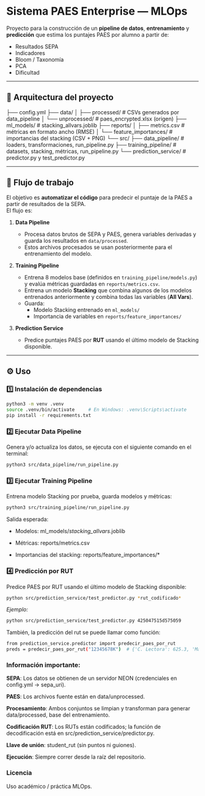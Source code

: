 # Sistema PAES Enterprise — MLOps

Proyecto para la construcción de un **pipeline de datos**, **entrenamiento** y **predicción** que estima los puntajes PAES por alumno a partir de:

- Resultados SEPA  
- Indicadores  
- Bloom / Taxonomía  
- PCA  
- Dificultad  

---

## 📂 Arquitectura del proyecto


├── config.yml
├── data/
│ ├── processed/ # CSVs generados por data_pipeline
│ └── unprocessed/ # paes_encrypted.xlsx (origen)
├── ml_models/ # <dd-mm>stacking_allvars<prueba>.joblib
├── reports/
│ ├── metrics.csv # métricas en formato ancho (RMSE)
│ └── feature_importances/ # importancias del stacking (CSV + PNG)
└── src/
├── data_pipeline/ # loaders, transformaciones, run_pipeline.py
├── training_pipeline/ # datasets, stacking, métricas, run_pipeline.py
└── prediction_service/ # predictor.py y test_predictor.py



---

## 🔄 Flujo de trabajo

El objetivo es **automatizar el código** para predecir el puntaje de la PAES a partir de resultados de la SEPA.  
El flujo es:

1. **Data Pipeline**  
   - Procesa datos brutos de SEPA y PAES, genera variables derivadas y guarda los resultados en `data/processed`.
   - Estos archivos procesados se usan posteriormente para el entrenamiento del modelo.

2. **Training Pipeline**  
   - Entrena 8 modelos base (definidos en `training_pipeline/models.py`) y evalúa métricas guardadas en `reports/metrics.csv`.
   - Entrena un modelo **Stacking** que combina algunos de los modelos entrenados anteriormente y combina todas las variables (**All Vars**).
   - Guarda:
     - Modelo Stacking entrenado en `ml_models/`
     - Importancia de variables en `reports/feature_importances/`

3. **Prediction Service**  
   - Predice puntajes PAES por **RUT** usando el último modelo de Stacking disponible.

---

## ⚙️ Uso

### 1️⃣ Instalación de dependencias

```bash 
python3 -m venv .venv
source .venv/bin/activate     # En Windows: .venv\Scripts\activate
pip install -r requirements.txt
```


### 2️⃣ Ejecutar Data Pipeline 


Genera y/o actualiza los datos, se ejecuta con el siguiente comando en el terminal:

```bash
python3 src/data_pipeline/run_pipeline.py
```

### 3️⃣ Ejecutar Training Pipeline


Entrena modelo Stacking por prueba, guarda modelos y métricas:

```bash
python3 src/training_pipeline/run_pipeline.py
```

Salida esperada:

- Modelos: ml_models/<dd-mm>_stacking_allvars_<prueba>.joblib

- Métricas: reports/metrics.csv

- Importancias del stacking: reports/feature_importances/*

### 4️⃣ Predicción por RUT

Predice PAES por RUT usando el último modelo de Stacking disponible:

```bash
python src/prediction_service/test_predictor.py *rut_codificado*
```

*Ejemplo:*
```bash
python src/prediction_service/test_predictor.py 425047515d575059
```

También, la predicción del rut se puede llamar como función:

```bash
from prediction_service.predictor import predecir_paes_por_rut
preds = predecir_paes_por_rut("12345678K")  # {'C. Lectora': 625.3, 'Matemática': 601.2, ...}
```

### Información importante:

**SEPA**: Los datos se obtienen de un servidor NEON (credenciales en config.yml → sepa_uri).

**PAES**: Los archivos fuente están en data/unprocessed.

**Procesamiento**: Ambos conjuntos se limpian y transforman para generar data/processed, base del entrenamiento.

**Codificación RUT**: Los RUTs están codificados; la función de decodificación está en src/prediction_service/predictor.py.

**Llave de unión**: student_rut (sin puntos ni guiones).

**Ejecución**: Siempre correr desde la raíz del repositorio.


### Licencia

Uso académico / práctica MLOps.


